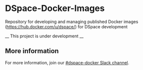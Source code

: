 # DSpace-Docker-Images
Repository for developing and managing published Docker images (https://hub.docker.com/u/dspace/) for DSpace development

__ This project is under development __

## More information
For more information, join our [#dspace-docker Slack channel](https://dspace-org.slack.com/messages/C9YD42PV3).
